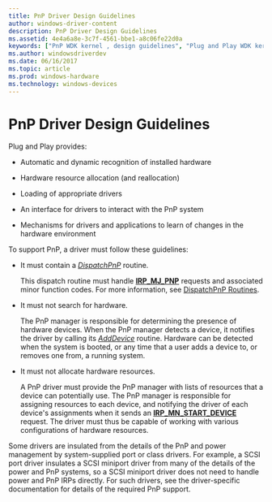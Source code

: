 ```yaml
---
title: PnP Driver Design Guidelines
author: windows-driver-content
description: PnP Driver Design Guidelines
ms.assetid: 4e4a6a8e-3c7f-4561-bbe1-a8c06fe22d0a
keywords: ["PnP WDK kernel , design guidelines", "Plug and Play WDK kernel , design guidelines"]
ms.author: windowsdriverdev
ms.date: 06/16/2017
ms.topic: article
ms.prod: windows-hardware
ms.technology: windows-devices
---
```


# PnP Driver Design Guidelines





Plug and Play provides:

-   Automatic and dynamic recognition of installed hardware

-   Hardware resource allocation (and reallocation)

-   Loading of appropriate drivers

-   An interface for drivers to interact with the PnP system

-   Mechanisms for drivers and applications to learn of changes in the hardware environment

To support PnP, a driver must follow these guidelines:

-   It must contain a [*DispatchPnP*](https://msdn.microsoft.com/library/windows/hardware/ff543341) routine.

    This dispatch routine must handle [**IRP\_MJ\_PNP**](https://msdn.microsoft.com/library/windows/hardware/ff550772) requests and associated minor function codes. For more information, see [DispatchPnP Routines](dispatchpnp-routines.md).

-   It must not search for hardware.

    The PnP manager is responsible for determining the presence of hardware devices. When the PnP manager detects a device, it notifies the driver by calling its [*AddDevice*](https://msdn.microsoft.com/library/windows/hardware/ff540521) routine. Hardware can be detected when the system is booted, or any time that a user adds a device to, or removes one from, a running system.

-   It must not allocate hardware resources.

    A PnP driver must provide the PnP manager with lists of resources that a device can potentially use. The PnP manager is responsible for assigning resources to each device, and notifying the driver of each device's assignments when it sends an [**IRP\_MN\_START\_DEVICE**](https://msdn.microsoft.com/library/windows/hardware/ff551749) request. The driver must thus be capable of working with various configurations of hardware resources.

Some drivers are insulated from the details of the PnP and power management by system-supplied port or class drivers. For example, a SCSI port driver insulates a SCSI miniport driver from many of the details of the power and PnP systems, so a SCSI miniport driver does not need to handle power and PnP IRPs directly. For such drivers, see the driver-specific documentation for details of the required PnP support.

 

 




